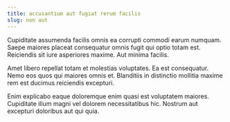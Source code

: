 ```yaml
---
title: accusantium aut fugiat rerum facilis
slug: non aut
---
```


Cupiditate assumenda facilis omnis ea corrupti commodi earum numquam. Saepe maiores placeat consequatur omnis fugit qui optio totam est. Reiciendis sit iure asperiores maxime. Aut minima facilis.

Amet libero repellat totam et molestias voluptates. Ea est consequatur. Nemo eos quos qui maiores omnis et. Blanditiis in distinctio mollitia maxime rem est ducimus reiciendis excepturi.

Enim explicabo eaque doloremque enim quasi est voluptatem maiores. Cupiditate illum magni vel dolorem necessitatibus hic. Nostrum aut excepturi doloribus aut qui quia.
